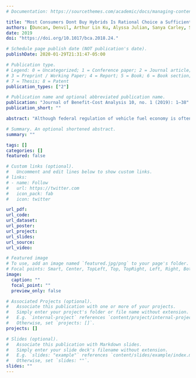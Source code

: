 ```yaml
---
# Documentation: https://sourcethemes.com/academic/docs/managing-content/

title: "Most Consumers Dont Buy Hybrids Is Rational Choice a Sufficient Explanation"
authors: [Duncan, Denvil, Arthur Lin Ku, Alyssa Julian, Sanya Carley, Saba Siddiki, Nikolaos Zirogiannis, and John D. Graham. ]
date: 2019
doi: "https://doi.org/10.1017/bca.2018.24."

# Schedule page publish date (NOT publication's date).
publishDate: 2020-01-29T21:31:47-05:00

# Publication type.
# Legend: 0 = Uncategorized; 1 = Conference paper; 2 = Journal article;
# 3 = Preprint / Working Paper; 4 = Report; 5 = Book; 6 = Book section;
# 7 = Thesis; 8 = Patent
publication_types: ["2"]

# Publication name and optional abbreviated publication name.
publication: "Journal of Benefit-Cost Analysis 10, no. 1 (2019): 1–38"
publication_short: ""

abstract: "Although federal regulation of vehicle fuel economy is often seen as environmental policy, over 70% of the estimated beneﬁts of the 2017–2025 federal standards are savings in consumer expenditures on gasoline. Rational-choice economists question the counting of these beneﬁts since studies show that the fuel efﬁciency of a car is reﬂected in its price at sale and resale. We contribute to this debate by exploring why most consumers in the United States do not purchase a proven fuel-saving innovation: the hybrid-electric vehicle (HEV). A database of 110 vehicle pairs is assembled where a consumer can choose a hybrid or gasoline version of virtually the same vehicle. Few choose the HEV. A total cost of ownership model is used to estimate payback periods for the price premiums associated with the HEV choice. In a majority of cases, a rational-choice explanation is sufﬁcient to understand consumer disinterest in the HEV. However, in a signiﬁcant minority of cases, a rational-choice explanation is not readily apparent, even when non-pecuniary attributes (e.g., performance and cargo space) are considered. Future research should examine, from a behavioral economics perspective, why consumers do not choose HEVs when pricing and payback periods appear to be favorable."

# Summary. An optional shortened abstract.
summary: ""

tags: []
categories: []
featured: false

# Custom links (optional).
#   Uncomment and edit lines below to show custom links.
# links:
# - name: Follow
#   url: https://twitter.com
#   icon_pack: fab
#   icon: twitter

url_pdf:
url_code:
url_dataset:
url_poster:
url_project:
url_slides:
url_source:
url_video:

# Featured image
# To use, add an image named `featured.jpg/png` to your page's folder. 
# Focal points: Smart, Center, TopLeft, Top, TopRight, Left, Right, BottomLeft, Bottom, BottomRight.
image:
  caption: ""
  focal_point: ""
  preview_only: false

# Associated Projects (optional).
#   Associate this publication with one or more of your projects.
#   Simply enter your project's folder or file name without extension.
#   E.g. `internal-project` references `content/project/internal-project/index.md`.
#   Otherwise, set `projects: []`.
projects: []

# Slides (optional).
#   Associate this publication with Markdown slides.
#   Simply enter your slide deck's filename without extension.
#   E.g. `slides: "example"` references `content/slides/example/index.md`.
#   Otherwise, set `slides: ""`.
slides: ""
---
```

